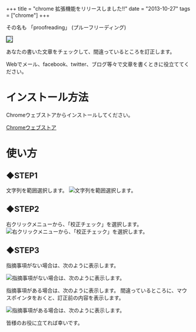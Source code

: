 +++
title = "chrome 拡張機能をリリースしました!!"
date = "2013-10-27"
tags = ["chrome"]
+++

その名も 「proofreading」 (プルーフリーディング)

<a href="https://chrome.google.com/webstore/detail/proofreading/pejbjolehfalicekealkmglgpmdlpihk?hl=ja"> <img src="https://dl.dropboxusercontent.com/u/36134036/images/octopress/unnamed.jpg" style="border:1px solid"></a>

あなたの書いた文章をチェックして、間違っているところを訂正します。

Webでメール、facebook、twitter、ブログ等々で文章を書くときに役立ててください。

<!--more-->

# インストール方法

Chromeウェブストアからインストールしてください。

[Chromeウェブストア](https://chrome.google.com/webstore/detail/proofreading/pejbjolehfalicekealkmglgpmdlpihk?hl=ja)  

# 使い方
## ◆STEP1
文字列を範囲選択します。
![文字列を範囲選択します。](https://dl.dropboxusercontent.com/u/36134036/images/octopress/proofreading%231.png)  

## ◆STEP2
右クリックメニューから、「校正チェック」を選択します。<br>![右クリックメニューから、「校正チェック」を選択します。](https://dl.dropboxusercontent.com/u/36134036/images/octopress/proofreading%232.png)

## ◆STEP3
指摘事項がない場合は、次のように表示します。

![指摘事項がない場合は、次のように表示します。](https://dl.dropboxusercontent.com/u/36134036/images/octopress/proofreading%234.png)

指摘事項がある場合は、次のように表示します。 間違っているところに、マウスポインタをおくと、訂正前の内容を表示します。

![指摘事項がある場合は、次のように表示します。](https://dl.dropboxusercontent.com/u/36134036/images/octopress/proofreading%235.png)

皆様のお役に立てれば幸いです。
